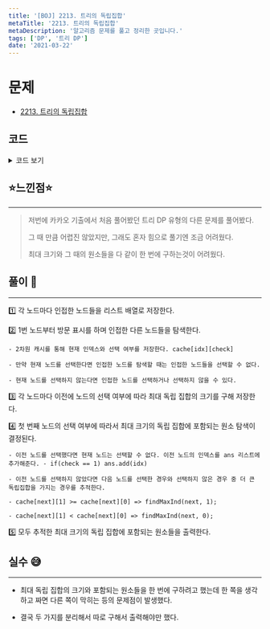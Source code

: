 ```yaml
---
title: '[BOJ] 2213. 트리의 독립집합'
metaTitle: '2213. 트리의 독립집합'
metaDescription: '알고리즘 문제를 풀고 정리한 곳입니다.'
tags: ['DP', '트리 DP']
date: '2021-03-22'
---
```


# 문제
- [2213. 트리의 독립집합](https://www.acmicpc.net/problem/2213)

## 코드

<details><summary> 코드 보기 </summary>

``` java
import java.io.BufferedReader;
import java.io.IOException;
import java.io.InputStreamReader;
import java.util.ArrayList;
import java.util.Arrays;
import java.util.Collections;
import java.util.List;
import java.util.StringTokenizer;

public class Q2213 {
    static int n, max, weight[] = new int[10001];
    static int cache[][] = new int[10001][2];
    static boolean visited[] = new boolean[100001];
    static List<Integer> adj[];
    static List<Integer> ans = new ArrayList<>();

    public static void main(String[] args) throws IOException {
        init();
        solution();
    }

    private static void solution() {
        visited[1] = true;
        int value = 0;
        int rootUnCheck = dfs(1, 0);
        int rootCheck = dfs(1, 1);
        Arrays.fill(visited, false);

        if(rootUnCheck < rootCheck){
            value = rootCheck;
            findMaxInd(1, 1);
        }
        else{
            value = rootUnCheck;
            findMaxInd(1, 0);
        }
        Collections.sort(ans);

        System.out.println(value);
        for (Integer i : ans)
            System.out.print(i + " ");
        System.out.println();
    }

    private static void findMaxInd(int idx, int check) {
        visited[idx] = true;
        if(check == 1){
            ans.add(idx);
            for (Integer next : adj[idx]) {
                if(visited[next])
                    continue;
                findMaxInd(next, 0);
            }
        }
        else{
            for (Integer next : adj[idx]) {
                if(visited[next]) continue;
                if(cache[next][1] >= cache[next][0])
                    findMaxInd(next, 1);
                else
                    findMaxInd(next, 0);
            }
        }
        visited[idx] = false;
    }

    private static int dfs(int idx, int check) {
        visited[idx] = true;
        int ret = (check == 1 ? weight[idx] : 0);
        if(cache[idx][check] != -1)
            return cache[idx][check];

        for (Integer next : adj[idx]) {
            if(visited[next]) continue;
            if(check == 1)
                ret += dfs(next, 0);
            else{
                ret += Math.max(dfs(next, 0), dfs(next, 1));
            }
        }
        visited[idx] = false;
        return cache[idx][check] = ret;
    }

    private static void init() throws IOException {
        BufferedReader br = new BufferedReader(new InputStreamReader(System.in));
        n = stoi(br.readLine());
        adj = new List[n + 1];
        StringTokenizer st = new StringTokenizer(br.readLine());
        for (int i = 1; i <= n; i++) {
            weight[i] = stoi(st.nextToken());
            adj[i] = new ArrayList<>();
            Arrays.fill(cache[i], -1);
        }
        for (int i = 0; i < n - 1; i++) {
            st= new StringTokenizer(br.readLine());
            int u = stoi(st.nextToken());
            int v = stoi(st.nextToken());
            adj[u].add(v);
            adj[v].add(u);
        }
    }

    private static int stoi(String str) {
        return Integer.parseInt(str);
    }
}

```

</details>

## ⭐️느낀점⭐️
<hr/>

> 저번에 카카오 기출에서 처음 풀어봤던 트리 DP 유형의 다른 문제를 풀어봤다.
> 
> 그 때 만큼 어렵진 않았지만, 그래도 혼자 힘으로 풀기엔 조금 어려웠다.
> 
> 최대 크기와 그 때의 원소들을 다 같이 한 번에 구하는것이 어려웠다.

## 풀이 📣
<hr/>

1️⃣ 각 노드마다 인접한 노드들을 리스트 배열로 저장한다.


2️⃣ 1번 노드부터 방문 표시를 하며 인접한 다른 노드들을 탐색한다.

    - 2차원 캐시를 통해 현재 인덱스와 선택 여부를 저장한다. cache[idx][check]

    - 만약 현재 노드를 선택한다면 인접한 노드를 탐색할 때는 인접한 노드들을 선택할 수 없다.

    - 현재 노드를 선택하지 않는다면 인접한 노드를 선택하거나 선택하지 않을 수 있다.


3️⃣ 각 노드마다 이전에 노드의 선택 여부에 따라 최대 독립 집합의 크기를 구해 저장한다.


4️⃣ 첫 번째 노드의 선택 여부에 따라서 최대 크기의 독립 집합에 포함되는 원소 탐색이 결정된다.

    - 이전 노드를 선택했다면 현재 노드는 선택할 수 없다. 이전 노드의 인덱스를 ans 리스트에 추가해준다. - if(check == 1) ans.add(idx)

    - 이전 노드를 선택하지 않았다면 다음 노드를 선택한 경우와 선택하지 않은 경우 중 더 큰 독립집합을 가지는 경우를 추적한다.

    - cache[next][1] >= cache[next][0] => findMaxInd(next, 1);

    - cache[next][1] < cache[next][0] => findMaxInd(next, 0);


5️⃣ 모두 추적한 최대 크기의 독립 집합에 포함되는 원소들을 출력한다.


## 실수 😅
<hr/>

- 최대 독립 집합의 크기와 포함되는 원소들을 한 번에 구하려고 했는데 한 쪽을 생각하고 짜면 다른 쪽이 막히는 등의 문제점이 발생했다.


- 결국 두 가지를 분리해서 따로 구해서 출력해야만 했다.